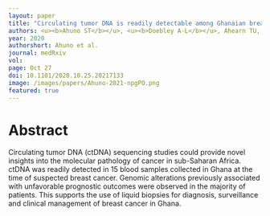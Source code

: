```yaml
---
layout: paper
title: "Circulating tumor DNA is readily detectable among Ghanaian breast cancer patients supporting non-invasive cancer genomic studies in Africa"
authors: <u><b>Ahuno ST</b></u>, <u><b>Doebley A-L</b></u>, Ahearn TU, Yarney J, Titiloye N, Hamel N, Adjei E, Clegg-Lamptey J-N, Edusei L, Awuah B, Song X, Vanderpuye V, Abubakar M, Duggan M, Stover D, Nyarko K, Bartlet JM, Aitpillah F, Ansong D, Gardner KL, Boateng FA, Bowcock AM, Caldas C, Foulkes WD, Wiafe S, Wiafe-Addai B, Garcia-Closas M, Kwarteng A, <u><b>Ha G*</b></u>, Figueroa JD*, Polak P*.
year: 2020
authorshort: Ahuno et al.
journal: medRxiv 
vol: 
page: Oct 27
doi: 10.1101/2020.10.25.20217133
image: /images/papers/Ahuno-2021-npgPO.png
featured: true
---
```


# Abstract

Circulating tumor DNA (ctDNA) sequencing studies could provide novel insights into the molecular pathology of cancer in sub-Saharan Africa. ctDNA was readily detected in 15 blood samples collected in Ghana at the time of suspected breast cancer. Genomic alterations previously associated with unfavorable prognostic outcomes were observed in the majority of patients. This supports the use of liquid biopsies for diagnosis, surveillance and clinical management of breast cancer in Ghana.
